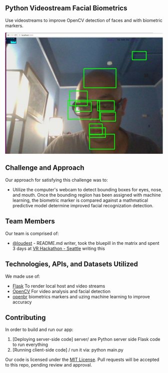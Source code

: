 ## Python Videostream Facial Biometrics

Use videostreams to improve OpenCV detection of faces and with biometric markers.      

![Screenshot](screenshot.png)

## Challenge and Approach

Our approach for satisfying this challenge was to:

- Utilize the computer's webcam to detect bounding boxes for eyes, nose, and mouth.  Once the bounding regiion has been assigned with machine learning, the biometric marker is compared against a mathmatical predictive model determine improved facial recognization detection. 

## Team Members

Our team is comprised of:

- [@loudest](https://github.com/loudest) - README.md writer, took the bluepill in the matrix and spent 3 days at [VR Hackathon - Seattle](http://vrhackathon.com/seattle.html) writing this

## Technologies, APIs, and Datasets Utilized

We made use of:
- [Flask](http://flask.pocoo.org/) To render local host and video streams
- [OpenCV](http://opencv.org/) For video analysis and facial detection
- [openbr](http://scikit-learn.org/stable/) biometrics markers and uzing machine learning to improve accuracy

## Contributing

In order to build and run our app:

1. [Deploying server-side code] server/ are Python server side Flask code to run everything
2. [Running client-side code] / run it via: python main.py

Our code is licensed under the [MIT License](LICENSE.md). Pull requests will be accepted to this repo, pending review and approval.
